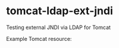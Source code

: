 # tomcat-ldap-ext-jndi

Testing external JNDI via LDAP for Tomcat

Example Tomcat resource:

<Resource name="ldapConnection" 
        auth="Container"
        type="javax.naming.ldap.LdapContext"
        factory="com.sample.custom.LdapContextFactory"
        singleton="false"
        java.naming.referral="follow"
        java.naming.factory.initial="com.sun.jndi.ldap.LdapCtxFactory"
        java.naming.provider.url="ldap://some.host:389"
        java.naming.security.authentication="simple"
        java.naming.security.principal="CN=some,OU=some,OU=some,DC=some,DC=a,DC=b"
        java.naming.security.credentials="password"
        com.sun.jndi.ldap.connect.pool="true"
        com.sun.jndi.ldap.connect.pool.maxsize="10"
        com.sun.jndi.ldap.connect.pool.prefsize="4"
        com.sun.jndi.ldap.connect.pool.timeout="30000" />
